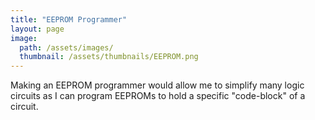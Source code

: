 ```yaml
---
title: "EEPROM Programmer"
layout: page
image: 
  path: /assets/images/
  thumbnail: /assets/thumbnails/EEPROM.png
---
```

Making an EEPROM programmer would allow me to simplify many logic circuits as I can program EEPROMs to hold a specific "code-block" of a circuit.